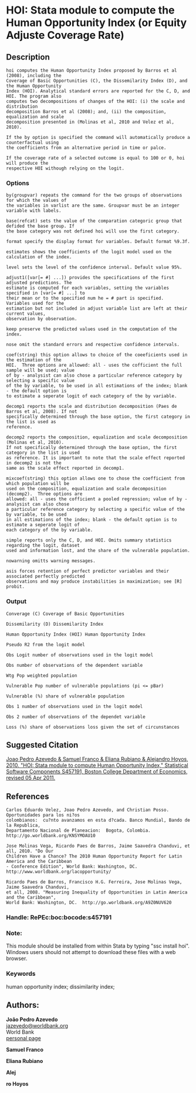 ﻿# HOI: Stata module to compute the Human Opportunity Index (or Equity Adjuste Coverage Rate)

## Description

    hoi computes the Human Opportunity Index proposed by Barros et al (2008), including the
    Coverage of Basic Opportunities (C), the Dissemilarity Index (D), and the Human Opportunity
    Index (HOI). Analytical standard errors are reported for the C, D, and HOI. The program also
    computes two decompositions of changes of the HOI: (i) the scale and distribution
    decomposition Barros et al (2008); and, (ii) the composition, equalization and scale
    decomposition presented in (Molinas et al, 2010 and Velez et al, 2010).

    If the by option is specified the command will automatically produce a counterfactual using
    the coefficients from an alternative period in time or palce.

    If the coverage rate of a selected outcome is equal to 100 or 0, hoi will produce the
    respective HOI withough relying on the logit.

### Options

    by(groupvar) repeats the command for the two groups of observations for which the values of
    the variables in varlist are the same. Groupvar must be an integer variable with labels.

    base(refcat) sets the value of the comparation categoric group that defided the base group. If
    the base category was not defined hoi will use the first category.

    format specify the display format for variables. Default format %9.3f.

    estimates shows the coefficients of the logit model used on the calculation of the index.

    level sets the level of the confidence interval. Default value 95%.

    adjust1([var[= #] ...]) provides the specifications of the first adjusted predictions. The
    estimate is computed for each variables, setting the variables specified in [var[= #] ...] to
    their mean or to the specified num he = # part is specified.  Variables used for the
    estimation but not included in adjust variable list are left at their current values,
    observation by observation.

    keep preserve the predicted values used in the computation of the index.

    nose omit the standard errors and respective confidence intervals.

    coef(string) this option allows to choice of the coeeficients used in the estimation of the
    HOI.  Three options are allowed: all - uses the cofficient the full sample will be used; value
    of by - analysist can also chose a particular reference category by selecting a specific value
    of the by variable, to be used in all estimations of the index; blank - the default option is
    to estimate a seperate logit of each category of the by variable.

    decomp1 reports the scale and distribution decomposition (Paes de Barros et al, 2008). If not
    specifically determined through the base option, the first category in the list is used as
    reference.

    decomp2 reports the composition, equalization and scale decomposition (Molinas et al, 2010).
    If not specifically determined through the base option, the first category in the list is used
    as reference. It is important to note that the scale effect reported in decomp2 is not the
    same as the scale effect reported in decomp1.

    mixcoef(string) this option allows one to chose the coefficient from which population will be
    used on the composition, equalization and scale decomposition (decomp2).  Three options are
    allowed: all - uses the cofficient a pooled regression; value of by - analysist can also chose
    a particular reference category by selecting a specific value of the by variable, to be used
    in all estimations of the index; blank - the default option is to estimate a seperate logit of
    each category of the by variable.

    simple reports only the C, D, and HOI. Omits summary statistics regarding the logit, dataset
    used and information lost, and the share of the vulnerable population.

    nowarning omitts warning messages.

    asis forces retention of perfect predictor variables and their associated perfectly predicted
    observations and may produce instabilities in maximization; see [R] probit.

### Output

    Converage (C) Coverage of Basic Opportunities
 
    Dissemilarity (D) Dissemilarity Index

    Human Opportunity Index (HOI) Human Opportunity Index

    Pseudo R2 from the logit model

    Obs Logit number of observations used in the logit model

    Obs number of observations of the dependent variable

    Wtg Pop weighted population

    Vulnerable Pop number of vulnerable populations (pi <= pBar)

    Vulnerable (%) share of vulnerable population

    Obs 1 number of observations used in the logit model

    Obs 2 number of observations of the dependet variable

    Loss (%) share of observations loss given the set of circunstances

## Suggested Citation
[Joao Pedro Azevedo & Samuel Franco & Eliana Rubiano & Alejandro Hoyos, 2010. "HOI: Stata module to compute Human Opportunity Index," Statistical Software Components S457191, Boston College Department of Economics, revised 05 Apr 2011.](https://ideas.repec.org/c/boc/bocode/s457191.html)

## References

    Carlos Eduardo Velez, Joao Pedro Azevedo, and Christian Posso. Oportunidades para los ni?os
    colombianos:  cu?nto avanzamos en esta d?cada. Banco Mundial, Bando de la Republica,
    Departamento Nacional de Planeacion:  Bogota, Colombia.  http://go.worldbank.org/KNSYMOAU10

    Jose Molinas Vega, Ricardo Paes de Barros, Jaime Saavedra Chanduvi, et all, 2010. "Do Our
    Children Have a Chance? The 2010 Human Opportunity Report for Latin America and the Caribbean
    - Conference Edition", World Bank: Washington, DC.  http://www.worldbank.org/lacopportunity/

    Ricardo Paes de Barros, Francisco H.G. Ferreira, Jose Molinas Vega, Jaime Saavedra Chanduvi,
    et all, 2008. "Measuring Inequality of Opportunities in Latin America and the Caribbean",
    World Bank: Washington, DC.  http://go.worldbank.org/A9Z0NUV620

### Handle: RePEc:boc:bocode:s457191 

### Note: 
This module should be installed from within Stata by typing "ssc install hoi". Windows users should not attempt to download these files with a web browser.

### Keywords
human opportunity index; dissimilarity index;


## Authors: 

  **João Pedro Azevedo**  
  [jazevedo@worldbank.org](mailto:jazevedo@worldbank.org)  
  World Bank  
  [personal page](http://www.worldbank.org/en/about/people/j/joao-pedro-azevedo)  

  **Samuel Franco**  

  **Eliana Rubiano**  

  **Alej**  

  **ro Hoyos**  

